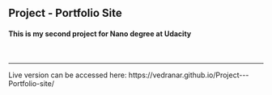 <h2>Project - Portfolio Site</h2>

<h4>This is my second project for Nano degree at Udacity</h4>
<br>
<hr>
<p>Live version can be accessed here: https://vedranar.github.io/Project---Portfolio-site/ </p>
